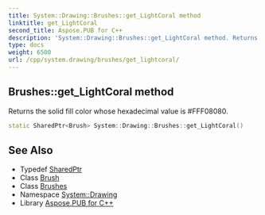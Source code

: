 ```yaml
---
title: System::Drawing::Brushes::get_LightCoral method
linktitle: get_LightCoral
second_title: Aspose.PUB for C++
description: 'System::Drawing::Brushes::get_LightCoral method. Returns the solid fill color whose hexadecimal value is #FFF08080 in C++.'
type: docs
weight: 6500
url: /cpp/system.drawing/brushes/get_lightcoral/
---
```

## Brushes::get_LightCoral method


Returns the solid fill color whose hexadecimal value is #FFF08080.

```cpp
static SharedPtr<Brush> System::Drawing::Brushes::get_LightCoral()
```

## See Also

* Typedef [SharedPtr](../../../system/sharedptr/)
* Class [Brush](../../brush/)
* Class [Brushes](../)
* Namespace [System::Drawing](../../)
* Library [Aspose.PUB for C++](../../../)
